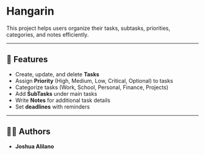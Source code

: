# Hangarin
  
This project helps users organize their tasks, subtasks, priorities, categories, and notes efficiently.

---

## 🚀 Features
- Create, update, and delete **Tasks**
- Assign **Priority** (High, Medium, Low, Critical, Optional) to tasks
- Categorize tasks (Work, School, Personal, Finance, Projects)
- Add **SubTasks** under main tasks
- Write **Notes** for additional task details
- Set **deadlines** with reminders



---

## 👨‍💻 Authors
- **Joshua Alilano**  

